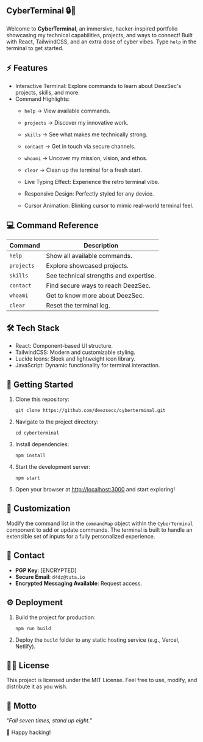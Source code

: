 ## CyberTerminal 🔒🚀

Welcome to  **CyberTerminal**, an immersive, hacker-inspired portfolio showcasing my technical capabilities, projects, and ways to connect! Built with React, TailwindCSS, and an extra dose of cyber vibes. Type `help` in the terminal to get started.


## ⚡ Features
- Interactive Terminal: Explore commands to learn about DeezSec's projects, skills, and more.
- Command Highlights:
  - `help` → View available commands.
  - `projects` → Discover my innovative work.
  - `skills` → See what makes me technically strong.
  - `contact` → Get in touch via secure channels.
  - `whoami` → Uncover my mission, vision, and ethos.
  - `clear` → Clean up the terminal for a fresh start.

  - Live Typing Effect: Experience the retro terminal vibe.
  - Responsive Design: Perfectly styled for any device.
  - Cursor Animation: Blinking cursor to mimic real-world terminal feel.

## 💻 Command Reference

| Command   | Description                                  |
|-----------|----------------------------------------------|
| `help`    | Show all available commands.                 |
| `projects`| Explore showcased projects.                  |
| `skills`  | See technical strengths and expertise.       |
| `contact` | Find secure ways to reach DeezSec.           |
| `whoami`  | Get to know more about DeezSec.              |
| `clear`   | Reset the terminal log.                      |


## 🛠️ Tech Stack

- React: Component-based UI structure.
- TailwindCSS: Modern and customizable styling.
- Lucide Icons: Sleek and lightweight icon library.
- JavaScript: Dynamic functionality for terminal interaction.


## 🚀 Getting Started
  
1. Clone this repository:
   ```
   git clone https://github.com/deezsecc/cyberterminal.git
   ```
2. Navigate to the project directory:
   ```
   cd cyberterminal
   ```
3. Install dependencies:
   ```
   npm install
   ```
4. Start the development server:
   ```
   npm start
   ```
5. Open your browser at [http://localhost:3000](http://localhost:3000) and start exploring!


## 🎨 Customization

Modify the command list in the `commandMap` object within the `CyberTerminal` component to add or update commands. The terminal is built to handle an extensible set of inputs for a fully personalized experience.


## 📡 Contact

- **PGP Key**: [ENCRYPTED]
- **Secure Email**: `d4dz@tuta.io`
- **Encrypted Messaging Available**: Request access.


## ⚙️ Deployment

1. Build the project for production:
   ```
   npm run build
   ```
2. Deploy the `build` folder to any static hosting service (e.g., Vercel, Netlify).


## 🧑‍💻 License

This project is licensed under the MIT License. Feel free to use, modify, and distribute it as you wish.


## 🎯 Motto

*"Fall seven times, stand up eight."*

💚 Happy hacking!
